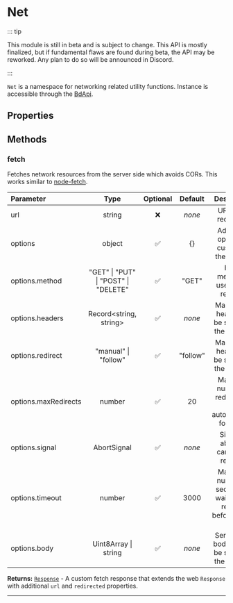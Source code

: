 # Net

::: tip

This module is still in beta and is subject to change. This API is mostly finalized, but if fundamental flaws are found during beta, the API may be reworked. Any plan to do so will be announced in Discord.

:::

`Net` is a namespace for networking related utility functions. Instance is accessible through the [BdApi](./bdapi).

## Properties



## Methods

### fetch
Fetches network resources from the server side which avoids CORs. This works similar to [node-fetch](https://github.com/node-fetch/node-fetch).

| Parameter |  Type  | Optional | Default |       Description      |
|:----------|:------:|:--------:|:-------:|:----------------------:|
url|string|&#x274C;|*none*|URL to be requested
options|object|&#x2705;|{}|Additional options to customize the request
options.method|"GET" \| "PUT" \| "POST" \| "DELETE"|&#x2705;|"GET"|HTTP method to use for the request.
options.headers|Record<string, string>|&#x2705;|*none*|Mapping of headers to be sent with the request.
options.redirect|"manual" \| "follow"|&#x2705;|"follow"|Mapping of headers to be sent with the request.
options.maxRedirects|number|&#x2705;|20|Maximum number of redirects to be automatically followed.
options.signal|AbortSignal|&#x2705;|*none*|Signal to abruptly cancel the request.
options.timeout|number|&#x2705;|3000|Maximum number of seconds to wait for the request before timing out.
options.body|Uint8Array \| string|&#x2705;|*none*|Serializable body data to be sent with the request.


**Returns:** [`Response`](https://developer.mozilla.org/en-US/docs/Web/API/Response) - A custom fetch response that extends the web `Response` with additional `url` and `redirected` properties.
___
